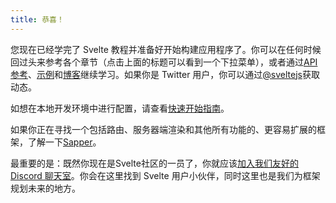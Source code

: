 ```yaml
---
title: 恭喜！
---
```


您现在已经学完了 Svelte 教程并准备好开始构建应用程序了。你可以在任何时候回过头来参考各个章节（点击上面的标题可以看到一个下拉菜单），或者通过[API参考](docs)、[示例](examples)和[博客](blog)继续学习。如果你是 Twitter 用户，你可以通过[@sveltejs](https://twitter.com/sveltejs)获取动态。

如想在本地开发环境中进行配置，请查看[快速开始指南](blog/the-easiest-way-to-started)。

如果你正在寻找一个包括路由、服务器端渲染和其他所有功能的、更容易扩展的框架，了解一下[Sapper](https://sapper.svelte.dev)。

最重要的是：既然你现在是Svelte社区的一员了，你就应该[加入我们友好的 Discord 聊天室](chat)。你会在这里找到 Svelte 用户小伙伴，同时这里也是我们为框架规划未来的地方。